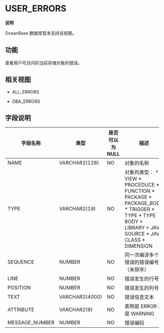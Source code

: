 USER_ERRORS 
================================


**说明**



OceanBase 数据库暂未支持该视图。

功能 
-----------

查看用户可访问的当前存储对象的错误。

相关视图 
-------------

* ALL_ERRORS

  

* DBA_ERRORS

  




字段说明 
-------------



|    **字段名称**    |     **类型**     | **是否可以为 NULL** |                                                                                                                                                                                                                                                                                                      **描述**                                                                                                                                                                                                                                                                                                       |
|----------------|----------------|----------------|-------------------------------------------------------------------------------------------------------------------------------------------------------------------------------------------------------------------------------------------------------------------------------------------------------------------------------------------------------------------------------------------------------------------------------------------------------------------------------------------------------------------------------------------------------------------------------------------------------------------|
| NAME           | VARCHAR2(128)  | NO             | 对象的名称                                                                                                                                                                                                                                                                                                                                                                                                                                                                                                                                                                                                             |
| TYPE           | VARCHAR2(19)   | NO             | 对象的类型： * VIEW   * PROCEDUCE   * FUNCTION   * PACKAGE   * PACKAGE_BODY   * TRIGGER   * TYPE   * TYPE BODY   * LIBRARY   * JAVA SOURCE   * JAVA CLASS   * DIMENSION    |
| SEQUENCE       | NUMBER         | NO             | 同一次编译多个错误的错误编号（未排序）                                                                                                                                                                                                                                                                                                                                                                                                                                                                                                                                                                                               |
| LINE           | NUMBER         | NO             | 错误发生的行号                                                                                                                                                                                                                                                                                                                                                                                                                                                                                                                                                                                                           |
| POSITION       | NUMBER         | NO             | 错误发生的列号                                                                                                                                                                                                                                                                                                                                                                                                                                                                                                                                                                                                           |
| TEXT           | VARCHAR2(4000) | NO             | 错误信息文本                                                                                                                                                                                                                                                                                                                                                                                                                                                                                                                                                                                                            |
| ATTRIBUTE      | VARCHAR2(9)    | NO             | 表明是 ERROR 还是 WARNING                                                                                                                                                                                                                                                                                                                                                                                                                                                                                                                                                                                              |
| MESSAGE_NUMBER | NUMBER         | NO             | 错误编码                                                                                                                                                                                                                                                                                                                                                                                                                                                                                                                                                                                                              |



